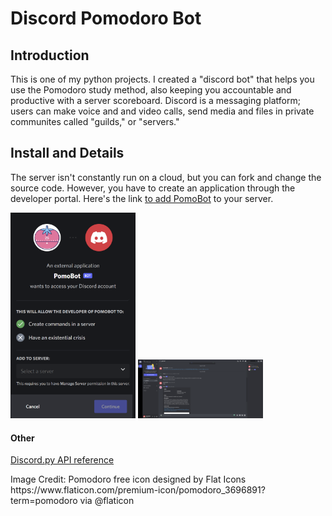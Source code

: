# Discord Pomodoro Bot


## Introduction 
<p>This is one of my python projects. I created a "discord bot" that helps you use the Pomodoro study method, also keeping you accountable and productive with a server scoreboard. Discord is a messaging platform; users can make voice and and video calls, send media and files in private communites called "guilds," or "servers."</p> 

## Install and Details 
<p>The server isn't constantly run on a cloud, but you can fork and change the source code. However, you have to create an application through the developer portal. Here's the link <a href="https://discord.com/api/oauth2/authorize?client_id=1002018718320185375&permissions=8&scope=bot">to add PomoBot</a> to your server.</p>
<img src="./add_bot.PNG" width=200px>
<img src="./on_join.PNG" width=200px>


#### Other 
<a href="https://discordpy.readthedocs.io/en/stable/api.html#guilds">Discord.py API reference</a> 
<p>Image Credit:
Pomodoro free icon designed by Flat Icons https://www.flaticon.com/premium-icon/pomodoro_3696891?term=pomodoro via @flaticon</p>
